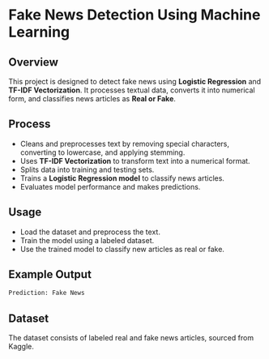 # Fake News Detection Using Machine Learning

## Overview
This project is designed to detect fake news using **Logistic Regression** and **TF-IDF Vectorization**. It processes textual data, converts it into numerical form, and classifies news articles as **Real or Fake**.

## Process
- Cleans and preprocesses text by removing special characters, converting to lowercase, and applying stemming.
- Uses **TF-IDF Vectorization** to transform text into a numerical format.
- Splits data into training and testing sets.
- Trains a **Logistic Regression model** to classify news articles.
- Evaluates model performance and makes predictions.

## Usage
- Load the dataset and preprocess the text.
- Train the model using a labeled dataset.
- Use the trained model to classify new articles as real or fake.

## Example Output
```sh
Prediction: Fake News
```

## Dataset
The dataset consists of labeled real and fake news articles, sourced from Kaggle.




